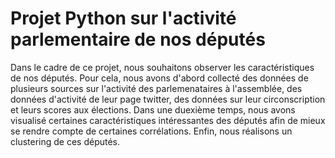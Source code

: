 # Projet Python sur l'activité parlementaire de nos députés
Dans le cadre de ce projet, nous souhaitons observer les caractéristiques de nos députés. Pour cela, nous avons d'abord collecté des données de plusieurs sources sur l'activité des parlemenataires à l'assemblée, des données d'activité de leur page twitter, des données sur leur circonscription et leurs scores aux élections. Dans une duexième temps, nous avons visualisé certaines caractéristiques intéressantes des députés afin de mieux se rendre compte de certaines corrélations. Enfin, nous réalisons un clustering de ces députés.
